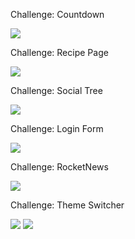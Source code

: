 Challenge: Countdown

<img src="https://i.imgur.com/bO6VKYs.png">

Challenge: Recipe Page

<img src="https://i.imgur.com/qoSOlSC.png">

Challenge: Social Tree

<img src="https://i.imgur.com/yef7vFp.png">

Challenge: Login Form

<img src="https://imgur.com/4zqX8cN.png">

Challenge: RocketNews

<img src="https://i.imgur.com/ddJi2nK.png">

Challenge: Theme Switcher

<img src="https://i.imgur.com/quFl4yg.png">
<img src="https://i.imgur.com/RMFUylX.png">
